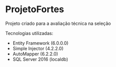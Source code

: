 # ProjetoFortes
Projeto criado para a avaliação técnica na seleção

Tecnologias utilizadas:
- Entity Framework (6.0.0.0)
- Simple Injector (4.2.2.0)
- AutoMapper (6.2.2.0)
- SQL Server 2016 (localdb)
